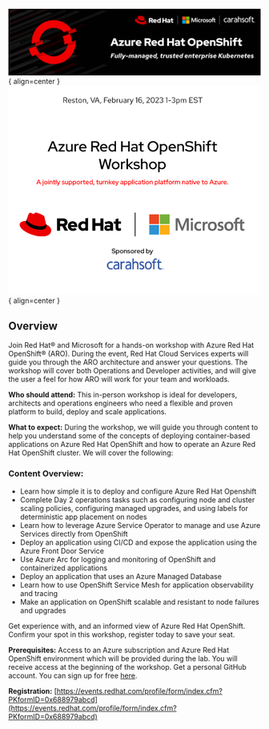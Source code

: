 ![home-page-image](./assets/images/OpenShift_ARO_UPDATE.jpg){ align=center }
![home-page-image](./assets/images/carahsoft-header.png){ align=center }

## Overview
Join Red Hat® and Microsoft for a hands-on workshop with Azure Red Hat OpenShift® (ARO). During the event, Red Hat Cloud Services experts will guide you through the ARO architecture and answer your questions. The workshop will cover both Operations and Developer activities, and will give the user a feel for how ARO will work for your team and workloads.

**Who should attend:** This in-person workshop is ideal for developers, architects and operations engineers who need a flexible and proven platform to build, deploy and scale applications.

**What to expect:** During the workshop, we will guide you through content to help you understand some of the concepts of deploying container-based applications on Azure Red Hat OpenShift and how to operate an Azure Red Hat OpenShift cluster. We will cover the following:

### Content Overview:

- Learn how simple it is to deploy and configure Azure Red Hat Openshift
- Complete Day 2 operations tasks such as configuring node and cluster scaling policies, configuring managed upgrades, and using labels for deterministic app placement on nodes
- Learn how to leverage Azure Service Operator to manage and use Azure Services directly from OpenShift
- Deploy an application using CI/CD and expose the application using the Azure Front Door Service
- Use Azure Arc for logging and monitoring of OpenShift and containerized applications
- Deploy an application that uses an Azure Managed Database
- Learn how to use OpenShift Service Mesh for application observability and tracing
- Make an application on OpenShift scalable and resistant to node failures and upgrades

Get experience with, and an informed view of Azure Red Hat OpenShift. Confirm your spot in this workshop, register today to save your seat.

**Prerequisites:** Access to an Azure subscription and Azure Red Hat OpenShift environment which will be provided during the lab. You will receive access at the beginning of the workshop.  Get a personal GitHub account. You can sign up for free [here](https://github.com/signup).

**Registration:** [https://events.redhat.com/profile/form/index.cfm?PKformID=0x688979abcd](https://events.redhat.com/profile/form/index.cfm?PKformID=0x688979abcd)
